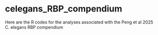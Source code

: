 # celegans_RBP_compendium
Here are the R codes for the analyses associated with the Peng et al 2025 C. elegans RBP compendium
